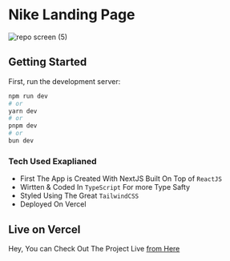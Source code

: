 # Nike Landing Page

![repo screen (5)](https://github.com/mahmoud-bebars/clone-nike-landing/assets/66588352/c71797b9-6bc0-44af-8a6d-395353e4c439)


## Getting Started

First, run the development server:

```bash
npm run dev
# or
yarn dev
# or
pnpm dev
# or
bun dev
```

### Tech Used Exaplianed

- First The App is Created With NextJS Built On Top of `ReactJS`
- Wirtten & Coded In `TypeScript` For more Type Safty
- Styled Using The Great `TailwindCSS`
- Deployed On Vercel

## Live on Vercel

Hey, You can Check Out The Project Live [from Here](https://camp-travel-app.vercel.app)
